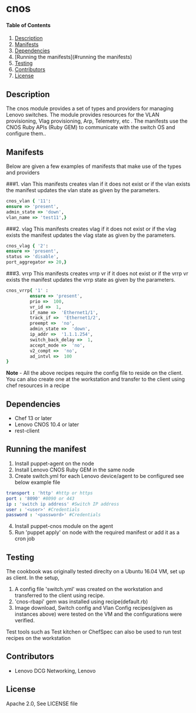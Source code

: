 # cnos

#### Table of Contents

1. [Description](#description)
1. [Manifests](#manifests)
1. [Dependencies](#dependencies)
1. [Running the manifests](#running the manifests)
1. [Testing](#testing)
1. [Contributors](#contrinutors)
1. [License](#license)

## Description

The cnos module provides a set of types and providers for managing Lenovo switches. The module provides resources for the VLAN provisioning, Vlag provisioning, Arp, Telemetry, etc . The manifests use the CNOS Ruby APIs (Ruby GEM) to communicate with the switch OS and configure them..

## Manifests

Below are given a few examples of manifests that make use of the types and providers

###1. vlan
This manifests creates vlan if it does not exist or if the vlan exists the manifest updates the vlan state as given by the parameters.
```ruby
cnos_vlan { '11':
ensure => 'present',
admin_state => 'down',
vlan_name => 'test11',}
```
###2. vlag
This manifests creates vlag if it does not exist or if the vlag exists the manifest updates the vlag state as given by the parameters.
```ruby
cnos_vlag { '2':
ensure => 'present',
status => 'disable',
port_aggregator => 20,}
```
###3. vrrp
This manifests creates vrrp vr if it does not exist or if the vrrp vr exists the manifest updates the vrrp state as given by the parameters.
```ruby
cnos_vrrp{ '1' :
         ensure => 'present',
         prio =>  100,
         vr_id =>  1,
         if_name =>  'Ethernet1/1',
         track_if =>  'Ethernet1/2',
         preempt =>  'no',
         admin_state =>  'down',
         ip_addr =>  '1.1.1.254',
         switch_back_delay =>  1,
         accept_mode =>  'no',
         v2_compt =>  'no',
         ad_intvl =>  100
}
```
**Note** - All the above recipes require the config file to reside on the client. You can also create one at the workstation and transfer to the client using chef resources in a recipe

## Dependencies
* Chef 13 or later
* Lenovo CNOS 10.4 or later
* rest-client

## Running the manifest
1. Install puppet-agent on the node
2. Install Lenovo CNOS Ruby GEM in the same node
3. Create switch.yml for each Lenovo device/agent to be configured see below example file

```yaml
transport : 'http' #http or https
port : '8090' #8090 or 443
ip : 'switch ip address' #Switch IP address
user : '<user>' #Credentials
password : '<password>' #Credentials
```
4. Install puppet-cnos module on the agent
5. Run 'puppet apply' on node with the required manifest or add it as a cron job

## Testing
The cookbook was originally tested direclty on a Ubuntu 16.04 VM, set up as client.
In the setup,
1. A config file 'switch.yml' was created on the workstation and transferred to the client using recipe.
2. 'cnos-rbapi' gem was installed using recipe(default.rb)
3. Image download, Switch config and Vlan Config recipes(given as instances above) were tested on the VM and the configurations were verified.

Test tools such as Test kitchen or ChefSpec can also be used to run test recipes on the workstation

## Contributors
* Lenovo DCG Networking, Lenovo

## License
Apache 2.0, See LICENSE file
